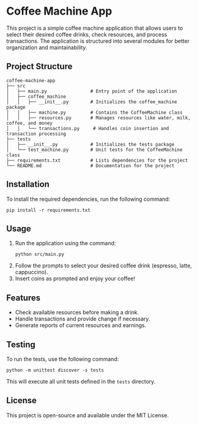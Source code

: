 # Coffee Machine App

This project is a simple coffee machine application that allows users to select their desired coffee drinks, check resources, and process transactions. The application is structured into several modules for better organization and maintainability.

## Project Structure

```
coffee-machine-app
├── src
│   ├── main.py                # Entry point of the application
│   ├── coffee_machine
│   │   ├── __init__.py        # Initializes the coffee_machine package
│   │   ├── machine.py         # Contains the CoffeeMachine class
│   │   ├── resources.py       # Manages resources like water, milk, coffee, and money
│   │   └── transactions.py     # Handles coin insertion and transaction processing
├── tests
│   ├── __init__.py            # Initializes the tests package
│   └── test_machine.py        # Unit tests for the CoffeeMachine class
├── requirements.txt           # Lists dependencies for the project
└── README.md                  # Documentation for the project
```

## Installation

To install the required dependencies, run the following command:

```
pip install -r requirements.txt
```

## Usage

1. Run the application using the command:
   ```
   python src/main.py
   ```
2. Follow the prompts to select your desired coffee drink (espresso, latte, cappuccino).
3. Insert coins as prompted and enjoy your coffee!

## Features

- Check available resources before making a drink.
- Handle transactions and provide change if necessary.
- Generate reports of current resources and earnings.

## Testing

To run the tests, use the following command:

```
python -m unittest discover -s tests
```

This will execute all unit tests defined in the `tests` directory.

## License

This project is open-source and available under the MIT License.